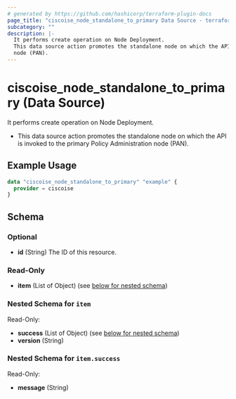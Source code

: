 ```yaml
---
# generated by https://github.com/hashicorp/terraform-plugin-docs
page_title: "ciscoise_node_standalone_to_primary Data Source - terraform-provider-ciscoise"
subcategory: ""
description: |-
  It performs create operation on Node Deployment.
  This data source action promotes the standalone node on which the API is invoked to the primary Policy Administration
  node (PAN).
---
```


# ciscoise_node_standalone_to_primary (Data Source)

It performs create operation on Node Deployment.

- This data source action promotes the standalone node on which the API is invoked to the primary Policy Administration
node (PAN).

## Example Usage

```terraform
data "ciscoise_node_standalone_to_primary" "example" {
  provider = ciscoise
}
```

<!-- schema generated by tfplugindocs -->
## Schema

### Optional

- **id** (String) The ID of this resource.

### Read-Only

- **item** (List of Object) (see [below for nested schema](#nestedatt--item))

<a id="nestedatt--item"></a>
### Nested Schema for `item`

Read-Only:

- **success** (List of Object) (see [below for nested schema](#nestedobjatt--item--success))
- **version** (String)

<a id="nestedobjatt--item--success"></a>
### Nested Schema for `item.success`

Read-Only:

- **message** (String)



